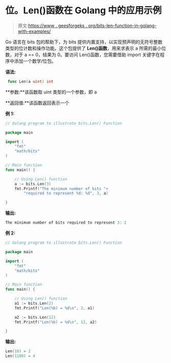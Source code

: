 # 位。Len()函数在 Golang 中的应用示例

> 原文:[https://www . geesforgeks . org/bits-len-function-in-golang-with-examples/](https://www.geeksforgeeks.org/bits-len-function-in-golang-with-examples/)

Go 语言在 bits 包的帮助下，为 bits 提供内置支持，以实现预声明的无符号整数类型的位计数和操作功能。这个包提供了 **Len()函数**，用来求表示 a 所需的最小位数，对于 a == 0，结果为 0。要访问 Len()函数，您需要借助 import 关键字在程序中添加一个数学/位包。

**语法:**

```go
 func Len(a uint) int
```

**参数:**该函数取 uint 类型的一个参数，即 a

**返回值:**该函数返回表示一个

**例 1:**

```go
// Golang program to illustrate bits.Len() Function

package main

import (
    "fmt"
    "math/bits"
)

// Main function
func main() {

    // Using Len() function
    a := bits.Len(3)
    fmt.Printf("The minimum number of bits "+
        "required to represent %d: %d", 3, a)

}
```

**输出:**

```go
The minimum number of bits required to represent 3: 2
```

**例 2:**

```go
// Golang program to illustrate bits.Len() Function

package main

import (
    "fmt"
    "math/bits"
)

// Main function
func main() {

    // Using Len() function
    a1 := bits.Len(2)
    fmt.Printf("Len(%b) = %d\n", 2, a1)

    a2 := bits.Len(12)
    fmt.Printf("Len(%b) = %d\n", 12, a2)

}
```

**输出:**

```go
Len(10) = 2
Len(1100) = 4

```